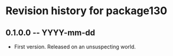 # Revision history for package130

## 0.1.0.0 -- YYYY-mm-dd

* First version. Released on an unsuspecting world.
